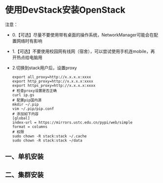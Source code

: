 # 使用DevStack安装OpenStack

注意：

- 0.【可选】尽量不要使用带有桌面的操作系统，NetworkManager可能会在配置网络时有影响

- 1.【可选】不要使用校园网有线网（宿舍），可以尝试使用手机连mobile，再开热点给电脑用

- 2.切换到stack用户后，设置proxy
  ```shell
  export all_proxy=http://x.x.x.x:xxxx
  export http_proxy=http://x.x.x.x:xxxx
  export https_proxy=http://x.x.x.x:xxxx
  # 检查proxy设置是否正确
  curl ip.gs
  # 配置pip国内源
  mkdir ~/.pip
  vim ~/.pip/pip.conf
  # 添加如下内容
  [global]
  index-url = https://mirrors.ustc.edu.cn/pypi/web/simple
  format = columns
  # 权限
  sudo chown -R stack:stack ~/.cache
  sudo chown -R stack:stack ~/data
  ```

## 一、单机安装



## 二、集群安装
